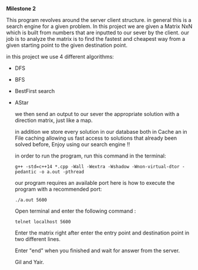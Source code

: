 **Milestone 2**

This program revolves around the server client structure. in general this is a search engine for a given problem.  In this project we are given a Matrix NxN which is built from numbers that are inputted to our sever by the client. our job is to analyze the matrix is to find the fastest and cheapest way from a given starting point to the given destination point.

in this project we use 4 different algorithms:

* DFS 

* BFS

* BestFirst search

* AStar

  we then send an output to our sever the appropriate solution with a direction matrix, just like a map.

  in addition we store every solution in our database both in Cache an in File caching allowing us fast access to solutions that already been solved before, Enjoy using our search engine !!

  in order to run the program, run this command in the terminal:

  ```
  g++ -std=c++14 *.cpp -Wall -Wextra -Wshadow -Wnon-virtual-dtor -pedantic -o a.out -pthread
  ```

  our program requires an available port here is how to execute the program with a recommended port:

  ```
  ./a.out 5600
  ```

  Open terminal and enter the following command :

  ```
  telnet localhost 5600
  ```

  Enter the matrix right after enter the entry point and destination point in two different lines.

  Enter "end" when you finished and wait for answer from the server.

  Gil and Yair.